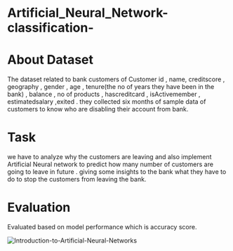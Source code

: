 # Artificial_Neural_Network-classification-
# About Dataset
The dataset related to bank customers of Customer id , name, creditscore , geography , gender , age , tenure(the no of years they have been in the bank) , balance , no of products , hascreditcard , isActivemember , estimatedsalary ,exited . they collected six months of sample data of customers to know who are disabling their account from bank.
# Task
   we have to analyze why the customers are leaving and also implement Artificial Neural network to predict how many number of customers are going to leave in future . giving some insights to the bank what they have to do to stop the customers from leaving the bank. 
# Evaluation
 Evaluated based on model performance which is accuracy score.

![Introduction-to-Artificial-Neural-Networks](https://user-images.githubusercontent.com/49440813/101222916-0fe5bb00-368b-11eb-913b-347a52b4663d.jpg)
